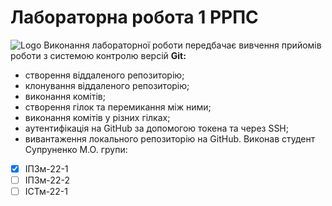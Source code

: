 # Лабораторна робота 1 РРПС
![Logo](https://media.ztu.edu.ua/wp-content/uploads/2020/02/Group-6-1-1536x465.png)
Виконання лабораторної роботи передбачає вивчення прийомів роботи з системою контролю версій **Git:**
- створення віддаленого репозиторію;
- клонування віддаленого репозиторію;
- виконання комітів;
- створення гілок та перемикання між ними;
- виконання комітів у різних гілках;
- аутентифікація на GitHub за допомогою токена та через SSH;
- вивантаження локального репозиторію на GitHub.
Виконав студент Супруненко М.О. групи:
- [x] ІПЗм-22-1
- [ ] ІПЗм-22-2
- [ ] ІСТм-22-1
